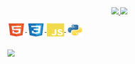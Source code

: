 <div align="center">
  <a href="https://github.com/Denil100">
  <img height="180em" src="https://github-readme-stats.vercel.app/api?username=Denil100&show_icons=true&theme=dark&include_all_commits=true&count_private=true"/>
  <img height="180em" src="https://github-readme-stats.vercel.app/api/top-langs/?username=Denil100&layout=compact&langs_count=7&theme=dark"/>
</div>
<div style="display: inline_block"><br>
  <img align="center" alt="Denil-HTML" height="30" width="40" src="https://raw.githubusercontent.com/devicons/devicon/master/icons/html5/html5-original.svg">
  <img align="center" alt="Denil-CSS" height="30" width="40" src="https://raw.githubusercontent.com/devicons/devicon/master/icons/css3/css3-original.svg">
  <img align="center" alt="Denil-Js" height="30" width="40" src="https://raw.githubusercontent.com/devicons/devicon/master/icons/javascript/javascript-plain.svg">
  <img align="center" alt="Denil-Python" height="30" width="40" src="https://raw.githubusercontent.com/devicons/devicon/master/icons/python/python-original.svg">
  </div>

##
  
 <div>
     <a href="https://www.linkedin.com/in/ademilson-duarte-844790129/" target="_blank"><img src="https://img.shields.io/badge/-Linkedin-%230077B5?style=for-the-badge&logo=linkedin&logoColor=white" target="_blank"></a> 
   </div>
